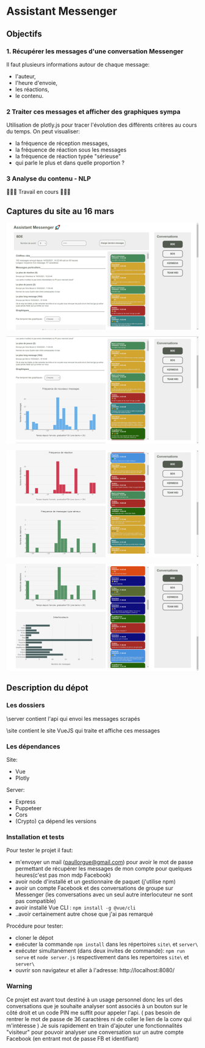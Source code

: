 # Assistant Messenger

## Objectifs

### 1. Récupérer les messages d'une conversation Messenger

Il faut plusieurs informations autour de chaque message:

- l'auteur,
- l'heure d'envoie,
- les réactions,
- le contenu.

### 2 Traiter ces messages et afficher des graphiques sympa

Utilisation de plotly.js pour tracer l'évolution des différents critères au cours du temps.
On peut visualiser:

- la fréquence de réception messages,
- la fréquence de réaction sous les messages
- la fréquence de réaction typée "sérieuse"
- qui parle le plus et dans quelle proportion ?

### 3 Analyse du contenu - NLP

🚧👷‍♂️ Travail en cours 👷‍♂️🚧

<!-- ## Avancement

### 08/02/2021

Je n'arrive plus à faire fonctionner facebook-chat-api. Facebook demande une double authantification mal géré par la librairie.
J'utilise alors puppeteer pour charger les pages comme dans un navigateur et récupérer le contenu des conversations dans le code source des pages.

C'est plutôt en bonne voie. Je suis en train de regarder du côté des expressions régulières pour extraire facilement les données que je veux.

Je suis limite niveau planning, il faut pas que je traine sinon des imprévus pourront être fortement embêtant. Heureusement les vacances arrivent.

### 16/03/2021

Objectifs 1 et 2 remplies (possible d'améliorer l'affichages des histogrammes en fusionnant certains)

Phase 3: plusieurs choix


- NLP : Topic / Text analysis
- Deep learning: surentrainement de BERT
- Analyse des sentiments
-->

## Captures du site au 16 mars

![alt text](https://github.com/plorgue/assistant-messenger/blob/main/site/blob/capt1.PNG?raw=true)

![alt text](https://github.com/plorgue/assistant-messenger/blob/main/site/blob/capt2.PNG?raw=true)

![alt text](https://github.com/plorgue/assistant-messenger/blob/main/site/blob/capt3.PNG?raw=true)

![alt text](https://github.com/plorgue/assistant-messenger/blob/main/site/blob/capt4.PNG?raw=true)

## Description du dépot

### Les dossiers

\server contient l'api qui envoi les messages scrapés

\site contient le site VueJS qui traite et affiche ces messages

### Les dépendances

Site:

- Vue
- Plotly

Server:

- Express
- Puppeteer
- Cors
- (Crypto) ça dépend les versions

### Installation et tests

Pour tester le projet il faut:

- m'envoyer un mail (paullorgue@gmail.com) pour avoir le mot de passe permettant de récupérer les messages de mon compte pour quelques heures(c'est pas mon mdp Facebook)
- avoir node d'installé et un gestionnaire de paquet (j'utilise npm)
- avoir un compte Facebook et des conversations de groupe sur Messenger (les conversations avec un seul autre interlocuteur ne sont pas compatible)
- avoir installé Vue CLI : `npm install -g @vue/cli`
- ..avoir certainement autre chose que j'ai pas remarqué

Procédure pour tester:

- cloner le dépot
- exécuter la commande `npm install` dans les répertoires `site\` et `server\`
- exécuter simultanément (dans deux invites de commande): `npm run serve` et `node server.js` respectivement dans les repertoires `site\` et `server\`
- ouvrir son navigateur et aller à l'adresse: http://localhost:8080/

### Warning

Ce projet est avant tout destiné à un usage personnel donc les url des conversations que je souhaite analyser sont associés à un bouton sur le côté droit et un code PIN me suffit pour appeler l'api. ( pas besoin de rentrer le mot de passe de 36 caractères ni de coller le lien de la conv qui m'intéresse )
Je suis rapidement en train d'ajouter une fonctionnalités "visiteur" pour pouvoir analyser une conversation sur un autre compte Facebook (en entrant mot de passe FB et identifiant)

<!-- De plus n'ayant pas testé avec d'autres comptes Facebook que le mien je ne suis pas sur que le scrapping de page Messenger de ces autres comptes fonctionne (si le compte n'est pas configuré en français, pas sur que ça marche par exemple) -->
